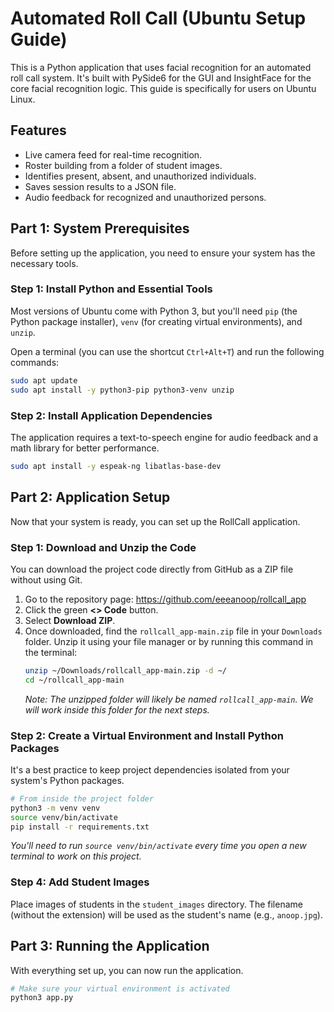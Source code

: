 # Automated Roll Call (Ubuntu Setup Guide)

This is a Python application that uses facial recognition for an automated roll call system. It's built with PySide6 for the GUI and InsightFace for the core facial recognition logic. This guide is specifically for users on Ubuntu Linux.

## Features

- Live camera feed for real-time recognition.
- Roster building from a folder of student images.
- Identifies present, absent, and unauthorized individuals.
- Saves session results to a JSON file.
- Audio feedback for recognized and unauthorized persons.

## Part 1: System Prerequisites

Before setting up the application, you need to ensure your system has the necessary tools.

### Step 1: Install Python and Essential Tools
Most versions of Ubuntu come with Python 3, but you'll need `pip` (the Python package installer), `venv` (for creating virtual environments), and `unzip`.

Open a terminal (you can use the shortcut `Ctrl+Alt+T`) and run the following commands:

```bash
sudo apt update
sudo apt install -y python3-pip python3-venv unzip
```

### Step 2: Install Application Dependencies
The application requires a text-to-speech engine for audio feedback and a math library for better performance.

```bash
sudo apt install -y espeak-ng libatlas-base-dev
```

## Part 2: Application Setup

Now that your system is ready, you can set up the RollCall application.

### Step 1: Download and Unzip the Code
You can download the project code directly from GitHub as a ZIP file without using Git.

1.  Go to the repository page: https://github.com/eeeanoop/rollcall_app
2.  Click the green **<> Code** button.
3.  Select **Download ZIP**.
4.  Once downloaded, find the `rollcall_app-main.zip` file in your `Downloads` folder. Unzip it using your file manager or by running this command in the terminal:
    ```bash
    unzip ~/Downloads/rollcall_app-main.zip -d ~/
    cd ~/rollcall_app-main
    ```
    *Note: The unzipped folder will likely be named `rollcall_app-main`. We will work inside this folder for the next steps.*

### Step 2: Create a Virtual Environment and Install Python Packages
It's a best practice to keep project dependencies isolated from your system's Python packages.

```bash
# From inside the project folder
python3 -m venv venv
source venv/bin/activate
pip install -r requirements.txt
```
*You'll need to run `source venv/bin/activate` every time you open a new terminal to work on this project.*

### Step 4: Add Student Images
Place images of students in the `student_images` directory. The filename (without the extension) will be used as the student's name (e.g., `anoop.jpg`).

## Part 3: Running the Application

With everything set up, you can now run the application.

```bash
# Make sure your virtual environment is activated
python3 app.py
```
